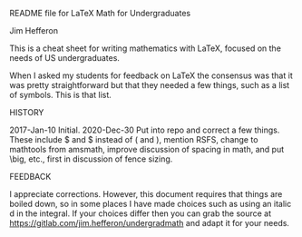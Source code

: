 README file for LaTeX Math for Undergraduates

Jim Hefferon

This is a cheat sheet for writing mathematics with LaTeX, focused on the
needs of US undergraduates.

When I asked my students for feedback on LaTeX the consensus was that
it was pretty straightforward but that they needed a few things,
such as a list of symbols.  This is that list.


HISTORY

2017-Jan-10 Initial.
2020-Dec-30 Put into repo and correct a few things.  These include
  $ and $ instead of \( and \), mention RSFS, change to mathtools
  from amsmath, improve discussion of spacing in math, and put
  \big, etc., first in discussion of fence sizing.

FEEDBACK

I appreciate corrections. However, this document requires that things
are boiled down, so in some places I have made choices such as using an
italic d in the integral.  If your choices differ then you can grab
the source at https://gitlab.com/jim.hefferon/undergradmath and adapt it
for your needs.
